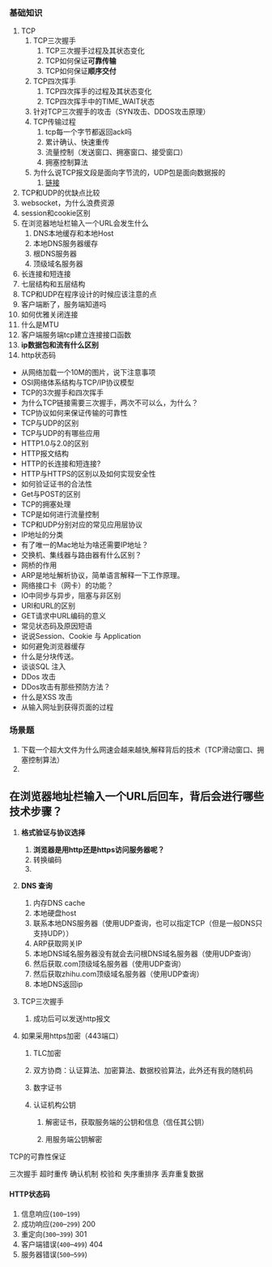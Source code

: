 ### 基础知识

1. TCP
   1. TCP三次握手
      1. TCP三次握手过程及其状态变化
      2. TCP如何保证**可靠传输**
      3. TCP如何保证**顺序交付**
   2. TCP四次挥手
      1. TCP四次挥手的过程及其状态变化
      2. TCP四次挥手中的TIME_WAIT状态
   3. 针对TCP三次握手的攻击（SYN攻击、DDOS攻击原理）
   4. TCP传输过程
      1. tcp每一个字节都返回ack吗
      2. 累计确认、快速重传
      3. 流量控制（发送窗口、拥塞窗口、接受窗口）
      4. 拥塞控制算法
   5. 为什么说TCP报文段是面向字节流的，UDP包是面向数据报的
      1. [链接](https://blog.csdn.net/bian_qing_quan11/article/details/77725565)
2. TCP和UDP的优缺点比较
3. websocket，为什么浪费资源
4. session和cookie区别
5. 在浏览器地址栏输入一个URL会发生什么
   1. DNS本地缓存和本地Host
   2. 本地DNS服务器缓存
   3. 根DNS服务器
   4. 顶级域名服务器
6. 长连接和短连接
7. 七层结构和五层结构
8. TCP和UDP在程序设计的时候应该注意的点
9. 客户端断了，服务端知道吗
10. 如何优雅关闭连接
11. 什么是MTU
12. 客户端服务端tcp建立连接接口函数
13. **ip数据包和流有什么区别**
14. http状态码



- 从网络加载一个10M的图片，说下注意事项
- OSI网络体系结构与TCP/IP协议模型
- TCP的3次握手和四次挥手
- 为什么TCP链接需要三次握手，两次不可以么，为什么？
- TCP协议如何来保证传输的可靠性
- TCP与UDP的区别
- TCP与UDP的有哪些应用
- HTTP1.0与2.0的区别
- HTTP报文结构
- HTTP的长连接和短连接?
- HTTP与HTTPS的区别以及如何实现安全性
- 如何验证证书的合法性
- Get与POST的区别
- TCP的拥塞处理
- TCP是如何进行流量控制
- TCP和UDP分别对应的常见应用层协议
- IP地址的分类
- 有了唯一的Mac地址为啥还需要IP地址？
- 交换机、集线器与路由器有什么区别？
- 网桥的作用
- ARP是地址解析协议，简单语言解释一下工作原理。
- 网络接口卡（网卡）的功能？
- IO中同步与异步，阻塞与非区别
- URI和URL的区别
- GET请求中URL编码的意义
- 常见状态码及原因短语
- 说说Session、Cookie 与 Application
- 如何避免浏览器缓存
- 什么是分块传送。
- 谈谈SQL 注入
- DDos 攻击
- DDos攻击有那些预防方法？
- 什么是XSS 攻击
- 从输入网址到获得页面的过程

### 场景题

1. 下载一个超大文件为什么网速会越来越快,解释背后的技术（TCP滑动窗口、拥塞控制算法）
2. 



## 在浏览器地址栏输入一个URL后回车，背后会进行哪些技术步骤？

1. **格式验证与协议选择**

   1. **浏览器是用http还是https访问服务器呢？**
   2. 转换编码
   3. 

2. **DNS 查询**

   1. 内存DNS cache
   2. 本地硬盘host
   3. 联系本地DNS服务器（使用UDP查询，也可以指定TCP（但是一般DNS只支持UDP））
   4. ARP获取网关IP
   5. 本地DNS域名服务器没有就会去问根DNS域名服务器（使用UDP查询）
   6. 然后获取.com顶级域名服务器（使用UDP查询）
   7. 然后获取zhihu.com顶级域名服务器（使用UDP查询）
   8. 本地DNS返回ip

3. TCP三次握手

   1. 成功后可以发送http报文

4. 如果采用https加密（443端口）

   1. TLC加密

   2. 双方协商：认证算法、加密算法、数据校验算法，此外还有我的随机码

   3. 数字证书

   4. 认证机构公钥

      1. 解密证书，获取服务端的公钥和信息（信任其公钥）

      2. 用服务端公钥解密


TCP的可靠性保证

三次握手 超时重传 确认机制 校验和 失序重排序 丢弃重复数据 

#### HTTP状态码

1. 信息响应(`100`–`199`)
2. 成功响应(`200`–`299`) 200
3. 重定向(`300`–`399`)  301
4. 客户端错误(`400`–`499`) 404
5. 服务器错误(`500`–`599`)